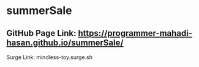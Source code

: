 ﻿# summerSale
GitHub Page Link: https://programmer-mahadi-hasan.github.io/summerSale/
--------------------------------------
Surge Link: mindless-toy.surge.sh
